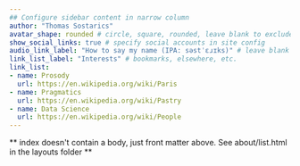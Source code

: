 ```yaml
---
## Configure sidebar content in narrow column
author: "Thomas Sostarics"
avatar_shape: rounded # circle, square, rounded, leave blank to exclude
show_social_links: true # specify social accounts in site config
audio_link_label: "How to say my name (IPA: səstˈɛɹɪks)" # leave blank to exclude
link_list_label: "Interests" # bookmarks, elsewhere, etc.
link_list:
- name: Prosody
  url: https://en.wikipedia.org/wiki/Paris
- name: Pragmatics
  url: https://en.wikipedia.org/wiki/Pastry
- name: Data Science
  url: https://en.wikipedia.org/wiki/People
---
```


** index doesn't contain a body, just front matter above.
See about/list.html in the layouts folder **
